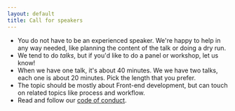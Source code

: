 ```yaml
---
layout: default
title: Call for speakers
---
```


* You do not have to be an experienced speaker. We're happy to help in any way needed, like planning the content of the talk or doing a dry run.
* We tend to do *talks*, but if you'd like to do a panel or workshop, let us know!
* When we have one talk, it's about 40 minutes. We we have two talks, each one is about 20 minutes. Pick the length that you prefer.
* The topic should be mostly about Front-end development, but can touch on related topics like process and workflow.
* Read and follow our [code of conduct](https://github.com/CTFEDs/CodeOfConduct/blob/gh-pages/code-of-conduct.md).
